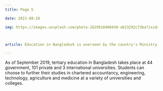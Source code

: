 ```yaml
---
title: Page 5

date: 2021-08-28

img: https://images.unsplash.com/photo-1629910408439-ab23292c73ba?ixid=MnwxMjA3fDB8MHxwaG90by1wYWdlfHx8fGVufDB8fHx8&ixlib=rb-1.2.1&auto=format&fit=crop&w=634&q=80



article: Education in Bangladesh is overseen by the country's Ministry of Education. The Ministry of Primary and Mass Education is responsible for implementing policy for primary education and state-funded schools at a local level. In Bangladesh, all citizens must undertake twelve years of compulsory education which consists of eight years at primary school level and four years at high school level. Primary and secondary education is financed by the state and free of charge in public schools.

---
```



As of September 2019, tertiary education in Bangladesh takes place at 44 government, 101 private and 3 international universities. Students can choose to further their studies in chartered accountancy, engineering, technology, agriculture and medicine at a variety of universities and colleges.